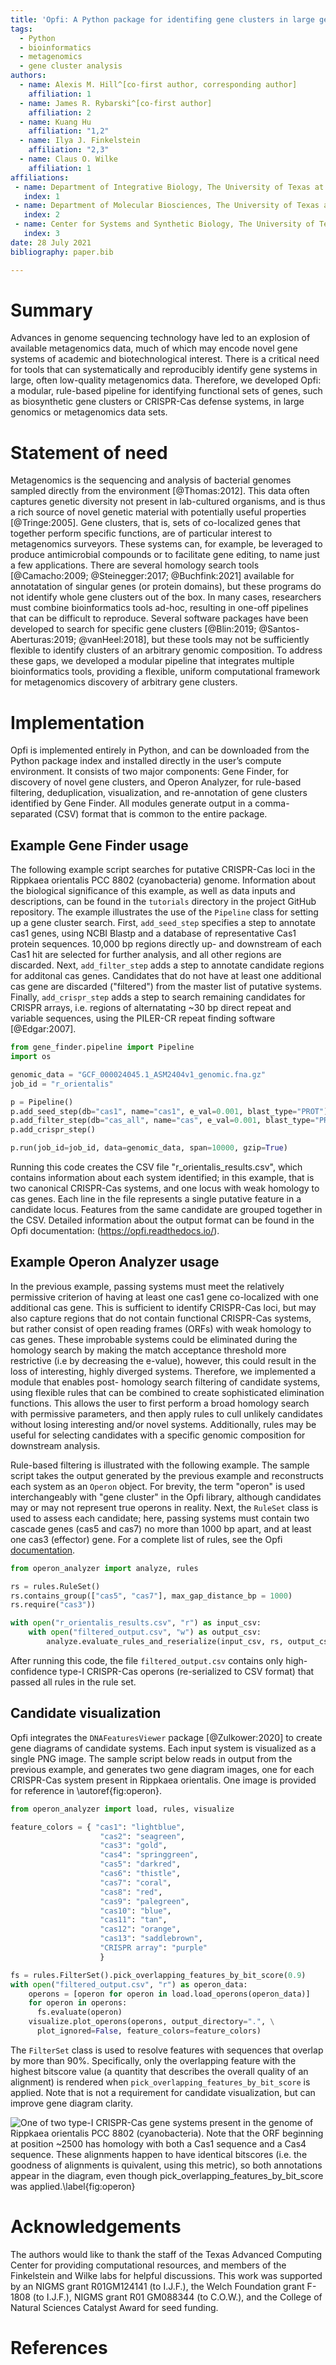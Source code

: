 ```yaml
---
title: 'Opfi: A Python package for identifing gene clusters in large genomics and metagenomics data sets'
tags:
  - Python
  - bioinformatics
  - metagenomics
  - gene cluster analysis
authors:
  - name: Alexis M. Hill^[co-first author, corresponding author]
    affiliation: 1
  - name: James R. Rybarski^[co-first author]
    affiliation: 2
  - name: Kuang Hu
    affiliation: "1,2"
  - name: Ilya J. Finkelstein
    affiliation: "2,3"
  - name: Claus O. Wilke
    affiliation: 1
affiliations:
 - name: Department of Integrative Biology, The University of Texas at Austin, Austin, Texas 78712, USA
   index: 1
 - name: Department of Molecular Biosciences, The University of Texas at Austin, Austin, Texas 78712, USA
   index: 2
 - name: Center for Systems and Synthetic Biology, The University of Texas at Austin, Austin, Texas, 78712, USA
   index: 3
date: 28 July 2021
bibliography: paper.bib

---
```


# Summary

Advances in genome sequencing technology have led to an explosion of available metagenomics data, much of which may encode novel gene systems of academic and biotechnological interest. There is a critical need for tools that can systematically and reproducibly identify gene systems in large, often low-quality metagenomics data. Therefore, we developed Opfi: a modular, rule-based pipeline for identifying functional sets of genes, such as biosynthetic gene clusters or CRISPR-Cas defense systems, in large genomics or metagenomics data sets. 

# Statement of need

Metagenomics is the sequencing and analysis of bacterial genomes sampled directly from the environment [@Thomas:2012]. This data often captures genetic diversity not present in lab-cultured organisms, and is thus a rich source of novel genetic material with potentially useful properties [@Tringe:2005]. Gene clusters, that is, sets of co-localized genes that together perform specific functions, are of particular interest to metagenomics surveyors. These systems can, for example, be leveraged to produce antimicrobial compounds or to facilitate gene editing, to name just a few applications. There are several homology search tools [@Camacho:2009; @Steinegger:2017; @Buchfink:2021] available for annotatation of singular genes (or protein domains), but these programs do not identify whole gene clusters out of the box. In many cases, researchers must combine bioinformatics tools ad-hoc, resulting in one-off pipelines that can be difficult to reproduce. Several software packages have been developed to search for specific gene clusters [@Blin:2019; @Santos-Aberturas:2019; @vanHeel:2018], but these tools may not be sufficiently flexible to identify clusters of an arbitrary genomic composition. To address these gaps, we developed a modular pipeline that integrates multiple bioinformatics tools, providing a flexible, uniform computational framework for metagenomics discovery of arbitrary gene clusters.

# Implementation

Opfi is implemented entirely in Python, and can be downloaded from the Python package index and installed directly in the user’s compute environment. It consists of two major components: Gene Finder, for discovery of novel gene clusters, and Operon Analyzer, for rule-based filtering, deduplication, visualization, and re-annotation of gene clusters identified by Gene Finder. All modules generate output in a comma-separated (CSV) format that is common to the entire package.

## Example Gene Finder usage

The following example script searches for putative CRISPR-Cas loci in the Rippkaea orientalis PCC 8802 (cyanobacteria) genome. Information about the biological significance of this example, as well as data inputs and descriptions, can be found in the `tutorials` directory in the project GitHub repository. The example illustrates the use of the `Pipeline` class for setting up a gene cluster search. First, `add_seed_step` specifies a step to annotate cas1 genes, using NCBI Blastp and a database of representative Cas1 protein sequences. 10,000 bp regions directly up- and downstream of each Cas1 hit are selected for further analysis, and all other regions are discarded. Next, `add_filter_step` adds a step to annotate candidate regions for additonal cas genes. Candidates that do not have at least one additional cas gene are discarded ("filtered") from the master list of putative systems. Finally, `add_crispr_step` adds a step to search remaining candidates for CRISPR arrays, i.e. regions of alternatating ~30 bp direct repeat and variable sequences, using the PILER-CR repeat finding software [@Edgar:2007]. 

```python
from gene_finder.pipeline import Pipeline
import os

genomic_data = "GCF_000024045.1_ASM2404v1_genomic.fna.gz"
job_id = "r_orientalis"

p = Pipeline()
p.add_seed_step(db="cas1", name="cas1", e_val=0.001, blast_type="PROT")
p.add_filter_step(db="cas_all", name="cas", e_val=0.001, blast_type="PROT")
p.add_crispr_step()

p.run(job_id=job_id, data=genomic_data, span=10000, gzip=True)
```

Running this code creates the CSV file "r_orientalis_results.csv", which contains information about each system identified; in this example, that is two canonical CRISPR-Cas systems, and one locus with weak homology to cas genes. Each line in the file represents a single putative feature in a candidate locus. Features from the same candidate are grouped together in the CSV. Detailed information about the output format can be found in the Opfi documentation: (<https://opfi.readthedocs.io/>).

## Example Operon Analyzer usage

In the previous example, passing systems must meet the relatively permissive criterion of having at least one cas1 gene co-localized with one additional cas gene. This is sufficient to identify CRISPR-Cas loci, but may also capture regions that do not contain functional CRISPR-Cas systems, but rather consist of open reading frames (ORFs) with weak homology to cas genes. These improbable systems could be eliminated during the homology search by making the match acceptance threshold more restrictive (i.e by decreasing the e-value), however, this could result in the loss of interesting, highly diverged systems. Therefore, we implemented a module that enables post- homology search filtering of candidate systems, using flexible rules that can be combined to create sophisticated elimination functions. This allows the user to first perform a broad homology search with permissive parameters, and then apply rules to cull unlikely candidates without losing interesting and/or novel systems. Additionally, rules may be useful for selecting candidates with a specific genomic composition for downstream analysis.

Rule-based filtering is illustrated with the following example. The sample script takes the output generated by the previous example and reconstructs each system as an `Operon` object. For brevity, the term "operon" is used interchangeably with "gene cluster" in the Opfi library, although candidates may or may not represent true operons in reality. Next, the `RuleSet` class is used to assess each candidate; here, passing systems must contain two cascade genes (cas5 and cas7) no more than 1000 bp apart, and at least one cas3 (effector) gene. For a complete list of rules, see the Opfi [documentation](https://opfi.readthedocs.io/). 

```python
from operon_analyzer import analyze, rules

rs = rules.RuleSet()
rs.contains_group(["cas5", "cas7"], max_gap_distance_bp = 1000)
rs.require("cas3"))

with open("r_orientalis_results.csv", "r") as input_csv:
    with open("filtered_output.csv", "w") as output_csv:
        analyze.evaluate_rules_and_reserialize(input_csv, rs, output_csv)
```

After running this code, the file `filtered_output.csv` contains only high-confidence type-I CRISPR-Cas operons (re-serialized to CSV format) that passed all rules in the rule set. 

## Candidate visualization

Opfi integrates the `DNAFeaturesViewer` package [@Zulkower:2020] to create gene diagrams of candidate systems. Each input system is visualized as a single PNG image. The sample script below reads in output from the previous example, and generates two gene diagram images, one for each CRISPR-Cas system present in Rippkaea orientalis. One image is provided for reference in \autoref{fig:operon}. 

```python
from operon_analyzer import load, rules, visualize

feature_colors = { "cas1": "lightblue",
                    "cas2": "seagreen",
                    "cas3": "gold",
                    "cas4": "springgreen",
                    "cas5": "darkred",
                    "cas6": "thistle",
                    "cas7": "coral",
                    "cas8": "red",
                    "cas9": "palegreen",
                    "cas10": "blue",
                    "cas11": "tan",
                    "cas12": "orange",
                    "cas13": "saddlebrown",
                    "CRISPR array": "purple"
                    }

fs = rules.FilterSet().pick_overlapping_features_by_bit_score(0.9)
with open("filtered_output.csv", "r") as operon_data:
    operons = [operon for operon in load.load_operons(operon_data)]
    for operon in operons:
      fs.evaluate(operon)
    visualize.plot_operons(operons, output_directory=".", \
      plot_ignored=False, feature_colors=feature_colors)
```

The `FilterSet` class is used to resolve features with sequences that overlap by more than 90%. Specifically, only the overlapping feature with the highest bitscore value (a quantity that describes the overall quality of an alignment) is rendered when `pick_overlapping_features_by_bit_score` is applied. Note that is not a requirement for candidate visualization, but can improve gene diagram clarity.

![One of two type-I CRISPR-Cas gene systems present in the genome of Rippkaea orientalis PCC 8802 (cyanobacteria). Note that the ORF beginning at position ~2500 has homology with both a Cas1 sequence and a Cas4 sequence. These alignments happen to have identical bitscores (i.e. the goodness of alignments is quivalent, using this metric), so both annotations appear in the diagram, even though `pick_overlapping_features_by_bit_score` was applied.\label{fig:operon}](operon_diagram.png)

# Acknowledgements

The authors would like to thank the staff of the Texas Advanced Computing Center for providing computational resources, and members of the Finkelstein and Wilke labs for helpful discussions. This work was supported by an NIGMS grant R01GM124141 (to I.J.F.), the Welch Foundation grant F-1808 (to I.J.F.), NIGMS grant R01 GM088344 (to C.O.W.), and the College of Natural Sciences Catalyst Award for seed funding.

# References